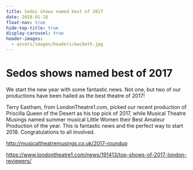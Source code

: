 ```yaml
---
title: Sedos shows named best of 2017
date: 2018-01-18
float-nav: true
hide-top-title: true
display-carousel: true
header-images:
  - assets/images/headers/macbeth.jpg
---
```


# Sedos shows named best of 2017

We start the new year with some fantastic news. Not one, but two of our productions have been hailed as the best theatre of 2017!

Terry Eastham, from LondonTheatre1.com, picked our recent production of Priscilla Queen of the Desert as his top pick of 2017, while Musical Theatre Musings named summer musical Little Women their Best Amateur Production of the year. This is fantastic news and the perfect way to start 2018. Congratulations to all involved.

http://musicaltheatremusings.co.uk/2017-roundup

https://www.londontheatre1.com/news/191413/top-shows-of-2017-london-reviewers/
